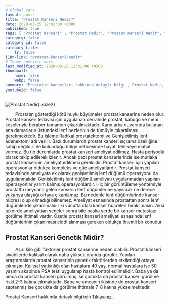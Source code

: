 ```yaml
---
# Global vars
layout: posts
title: "Prostat Kanseri Nedir?"
date: 2020-03-25 12:01:00 +0300
published: true
tags: [ "Prostat Kanseri" , "Prostat Nedir", "Prostat Kanseri Nedir", "Prostat kanseri teşhisİ", "Prostat kanseri tedavisi", "Prostat kanseri ameliyatı", "Prostat kanseri belirtileri", " Prostat Kanseri aktif izlem", "Prostat kanseri komplikasyonları", "Prostat Kanseri Lenf düğümleri", "Prostat Kanseri yan etkileri" , "Prostat Kanseri genetik" , "Prostat Kanseri Muayene" , "Prostat Kanseri PSA Testi" , "Prostat kanseri biyopsisi", "Prostat Kanseri açık ameliyatı" , "Prostat kanseri radyoterapi", " Prostat kanseri kapalı ameliyatı" , "Prostat kanseri ne zaman" ]
category: false
category_id: false
category_title:
    tr: false
i18n-link: "prostat-kanseri-nedir"
# Theme specific vars
last_modified_at: 2020-03-25 12:01:00 +0300
thumbnail:
    name: false
    webp: false
summary: "Prostatın kanserleri hakkında detaylı bilgi , Prostat Nedir, Prostat Kanseri Nedir, Prostat kanseri teşhisi ve tedavisi, Prostat kanseri ameliyat teknikleri, Prostat kanseri belirtileri, Güncel tedavi yöntemleri, Aktif izlem nedir, Prostat kanseri komplikasyonları ve tedavileri, Lenf düğümlerinin çıkartılması."
youtubeId: false
---
```


![Prostat Nedir](/assets/img/prostatkanserinedir.jpeg){:.size2}

&nbsp;&nbsp;&nbsp;&nbsp;&nbsp;&nbsp;&nbsp;&nbsp;Prostatın gösterdiği kötü huylu büyümeler prostat kanserine neden olur. Prostat kanseri tedavisi için uygulanan cerrahide prostat, kabuğu ve meni keseleriyle beraber tamamen çıkartılmaktadır. Karın arka duvarında bulunan ana damarların üstündeki lenf bezlerinin de tümüyle çıkartılması gerekmektedir. Bu işleme Radikal prostatektomi ve Genişletilmiş lenf adenektomi adı verilir. Bazı durumlarda prostat kanseri sıçrama özelliğine sahip değildir. Ve bulunduğu bölge neticesinde hayati tehlikeye mahal vermez. Bu tip durumlarda prostat kanseri ameliyat edilmez. Hasta periyodik olarak takip edilerek izlenir. Ancak bazı prostat kanserlerinde ise mutlaka prostat kanserinin ameliyat edilmesi gereklidir. Prostat kanseri için yapılan operasyonlar oldukça kompleks ve güç ameliyatlardır. Prostat kanseri tedavisinde ameliyata ek olarak genişletilmiş lenf düğümü operasyonu da uygulanmalıdır. Genişletilmiş lenf düğümü ameliyatı uygulanmadan yapılan operasyonlar yarım kalmış operasyonlardır. Hiç bir görüntüleme yöntemiyle prostatta meydana gelen kanserin lenf düğümlerine yayılarak ne derece yukarıya ulaştığı ortaya çıkarılamaz. Bu nedenle lenf düğümlerinde kanser hücresi olup olmadığı bilinemez. Ameliyat esnasında prostattan sonra lenf düğümleride çıkarılmalıdır ki vücutta olası kanser hücreleri bırakılmasın. Aksi takdirde ameliyattan seneler sonra bile başka yerde bir kanser metastazı görülme ihtimali vardır. Özetle prostat kanseri ameliyatı esnasında lenf düğümlerinin çıkarılması ciddi alınması gereken oldukça önemli bir konudur.

## Prostat Kanseri Genetik Midir?

&nbsp;&nbsp;&nbsp;&nbsp;&nbsp;&nbsp;&nbsp;&nbsp;Aşırı kilo gibi faktörler prostat kanserine neden olabilir. Prostat kanseri siyahilerde kalıtsal olarak daha yüksek oranda görülür. Yapılan araştırmalarda prostat kanserinin genetik faktörlerden etkilendiği ortaya çıkmıştır. Kalıtsal yatkınlığı olan hastalara 40 yaş, normal hastalara ise 50 yaşının akabinde PSA testi uygulanıp hasta kontrol edilmelidir. Baba ya da amca da prostat kanseri görülmüş ise çocukta da prostat kanseri görülme riski 2-3 katına çıkmaktadır. Baba ve amcanın ikisinde de prostat kanseri saptanmış ise çocukta da görülme ihtimale 7-8 katına yükselmektedir.    

Prostat Kanseri hakkında detaylı bilgi için [Tıklayınız.](https://www.onoluroloji.com/prostat-kanseri)
